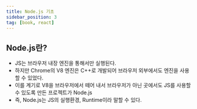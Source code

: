 ```yaml
---
title: Node.js 기초
sidebar_position: 3
tag: [book, react]
---
```

## Node.js란?
- JS는 브라우저 내장 엔진을 통해서만 실행된다.
- 하지만 Chrome의 V8 엔진은 C++로 개발되어 브라우저 외부에서도 엔진을 사용할 수 있었다.
- 이를 계기로 V8을 브라우저에서 떼어 내서 브라우저가 아닌 곳에서도 JS를 사용할 수 있도록 만든 프로젝트가 Node.js
- 즉, Node.js는 JS의 실행환경, Runtime이라 말할 수 있다.

